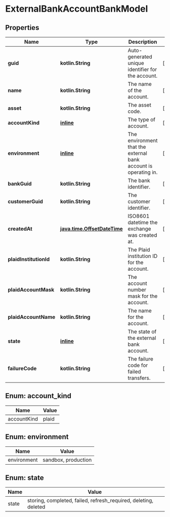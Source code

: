
# ExternalBankAccountBankModel

## Properties
Name | Type | Description | Notes
------------ | ------------- | ------------- | -------------
**guid** | **kotlin.String** | Auto-generated unique identifier for the account. |  [optional]
**name** | **kotlin.String** | The name of the account. |  [optional]
**asset** | **kotlin.String** | The asset code. |  [optional]
**accountKind** | [**inline**](#AccountKind) | The type of account. |  [optional]
**environment** | [**inline**](#Environment) | The environment that the external bank account is operating in. |  [optional]
**bankGuid** | **kotlin.String** | The bank identifier. |  [optional]
**customerGuid** | **kotlin.String** | The customer identifier. |  [optional]
**createdAt** | [**java.time.OffsetDateTime**](java.time.OffsetDateTime.md) | ISO8601 datetime the exchange was created at. |  [optional]
**plaidInstitutionId** | **kotlin.String** | The Plaid institution ID for the account. |  [optional]
**plaidAccountMask** | **kotlin.String** | The account number mask for the account. |  [optional]
**plaidAccountName** | **kotlin.String** | The name for the account. |  [optional]
**state** | [**inline**](#State) | The state of the external bank account. |  [optional]
**failureCode** | **kotlin.String** | The failure code for failed transfers. |  [optional]


<a name="AccountKind"></a>
## Enum: account_kind
Name | Value
---- | -----
accountKind | plaid


<a name="Environment"></a>
## Enum: environment
Name | Value
---- | -----
environment | sandbox, production


<a name="State"></a>
## Enum: state
Name | Value
---- | -----
state | storing, completed, failed, refresh_required, deleting, deleted



